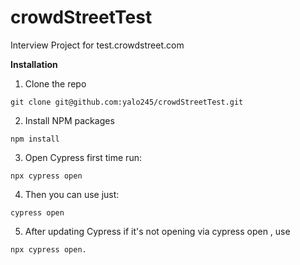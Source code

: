 # crowdStreetTest
Interview Project for test.crowdstreet.com


**Installation**
1. Clone the repo
```
git clone git@github.com:yalo245/crowdStreetTest.git
```
2. Install NPM packages
```
npm install
```
3. Open Cypress first time run:
```
npx cypress open 
```
4. Then you can use just:
```
cypress open 
```
5. After updating Cypress if it's not opening via cypress open , use
```
npx cypress open.
```
